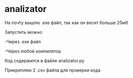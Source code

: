 # analizator

На почту вышлю .exe файл, так как он весит больше 25мб


Запустить можно:

-Через .exe файл

-Через любой компилятор


Код содержится в файле analizator.py

Прикрепляю 2 .csv файла для проверки кода
